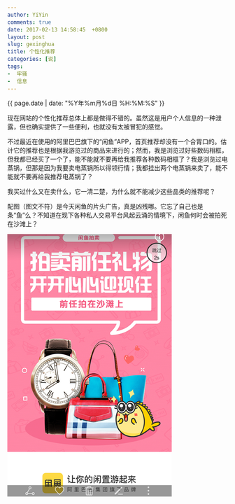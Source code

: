 ```yaml
---
author: YiYin
comments: true
date: 2017-02-13 14:58:45  +0800
layout: post
slug: gexinghua
title: 个性化推荐
categories: [说]
tags:
-  牢骚
-  信息
---
```

<div class="saying">
<div class="timestamp">{{ page.date | date: "%Y年%m月%d日 %H:%M:%S" }}</div>

现在网站的个性化推荐总体上都是做得不错的。虽然这是用户个人信息的一种泄露，但也确实提供了一些便利，也就没有太被冒犯的感觉。<br>

不过最近在使用的阿里巴巴旗下的“闲鱼”APP，首页推荐却没有一个合胃口的。估计它的推荐也是根据我游览过的商品来进行的；然而，我是浏览过好些数码相框，但我都已经买了一个了，能不能就不要再给我推荐各种数码相框了？我是浏览过电蒸锅，但那是因为我要卖电蒸锅所以得领行情；我都挂出两个电蒸锅来卖了，能不能就不要再给我推荐电蒸锅了？<br>

我买过什么又在卖什么，它一清二楚，为什么就不能减少这些品类的推荐呢？<br>

配图（图文不符）是今天闲鱼的片头广告，真是凶残哪。它忘了自己也是条“鱼”么？不知道在现下各种私人交易平台风起云涌的情境下，闲鱼何时会被拍死在沙滩上？

<img src="/public/images/xianyu.png" alt="" title="情人节前夕“闲鱼”片头">

</div>